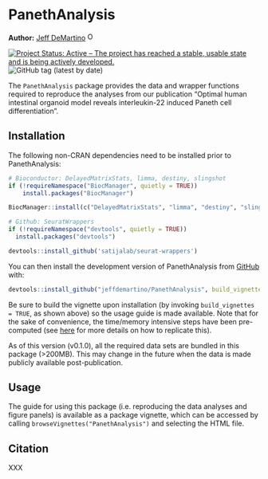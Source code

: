 
<!-- README.md is generated from README.Rmd. Please edit that file -->

# PanethAnalysis

**Author:** [Jeff DeMartino](https://github.com/jeffdemartino)
<a href="https://orcid.org/0000-0001-7366-4789" target="orcid.widget">
<img src="https://info.orcid.org/wp-content/uploads/2019/11/orcid_16x16.png" alt="ORCID logo" width="16" height="16"/></a>

<!-- badges: start -->

[![Project Status: Active – The project has reached a stable, usable state and is being actively developed.](https://www.repostatus.org/badges/latest/active.svg)](https://www.repostatus.org/#active)
![GitHub tag (latest by
date)](https://img.shields.io/github/v/tag/jeffdemartino/PanethAnalysis)

<!-- badges: end -->

The `PanethAnalysis` package provides the data and wrapper functions
required to reproduce the analyses from our publication “Optimal human
intestinal organoid model reveals interleukin-22 induced Paneth cell
differentiation”.

## Installation

The following non-CRAN dependencies need to be installed prior to
PanethAnalysis:

``` r
# Bioconductor: DelayedMatrixStats, limma, destiny, slingshot
if (!requireNamespace("BiocManager", quietly = TRUE))
    install.packages("BiocManager")

BiocManager::install(c("DelayedMatrixStats", "limma", "destiny", "slingshot", "clusterProfiler", "org.Hs.eg.db"))

# Github: SeuratWrappers
if (!requireNamespace("devtools", quietly = TRUE))
  install.packages("devtools")

devtools::install_github('satijalab/seurat-wrappers')
```

You can then install the development version of PanethAnalysis from
[GitHub](https://github.com/) with:

``` r
devtools::install_github("jeffdemartino/PanethAnalysis", build_vignettes = TRUE)
```

Be sure to build the vignette upon installation (by invoking
`build_vignettes = TRUE`, as shown above) so the usage guide is made
available. Note that for the sake of convenience, the time/memory
intensive steps have been pre-computed (see
[here](https://ropensci.org/blog/2019/12/08/precompute-vignettes/) for
more details on how to replicate this).

As of this version (v0.1.0), all the required data sets are bundled in
this package (&gt;200MB). This may change in the future when the data is
made publicly available post-publication.

## Usage

The guide for using this package (i.e. reproducing the data analyses and
figure panels) is available as a package vignette, which can be accessed
by calling `browseVignettes("PanethAnalysis")` and selecting the HTML
file.

## Citation

XXX
